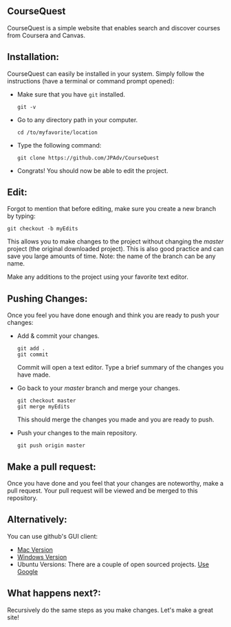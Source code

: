 CourseQuest
-----------

CourseQuest is a simple website that enables search and discover courses from Coursera and Canvas.

Installation:
--------------

CourseQuest can easily be installed in your system. Simply follow the instructions (have
a terminal or command prompt opened):

*	Make sure that you have `git` installed.

		git -v

*	Go to any directory path in your computer.

		cd /to/myfavorite/location

*	Type the following command:

		git clone https://github.com/JPAdv/CourseQuest
		
*	Congrats! You should now be able to edit the project.

Edit:
-----

Forgot to mention that before editing, make sure you create a new branch by typing:

	git checkout -b myEdits

This allows you to make changes to the project without changing the *master* project
(the original downloaded project). This is also good practice and can save you large amounts of time.
Note: the name of the branch can be any name.
	
Make any additions to the project using your favorite text editor.

Pushing Changes:
----------------

Once you feel you have done enough and think you are ready to push your changes:

*	Add & commit your changes.

		git add	.
		git commit

	Commit will open a text editor. Type a brief summary of the changes you have made.

*	Go back to your *master* branch and merge your changes.

		git checkout master
		git merge myEdits

	This should merge the changes you made and you are ready to push.
*	Push your changes to the main repository.

		git push origin master

Make a pull request:
--------------------

Once you have done and you feel that your changes are noteworthy, make a pull request.
Your pull request will be viewed and be merged to this repository.

Alternatively:
--------------

You can use github's GUI client: 

-	[Mac Version](http://mac.github.com)
-	[Windows Version](http://windows.github.com)
-	Ubuntu Versions: There are a couple of open sourced projects. [Use Google](http://www.google.com)

What happens next?:
-------------------

Recursively do the same steps as you make changes. Let's make a great site!
